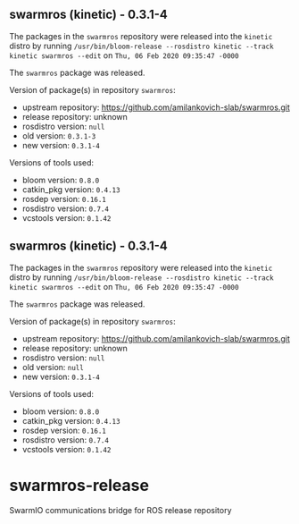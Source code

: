## swarmros (kinetic) - 0.3.1-4

The packages in the `swarmros` repository were released into the `kinetic` distro by running `/usr/bin/bloom-release --rosdistro kinetic --track kinetic swarmros --edit` on `Thu, 06 Feb 2020 09:35:47 -0000`

The `swarmros` package was released.

Version of package(s) in repository `swarmros`:

- upstream repository: https://github.com/amilankovich-slab/swarmros.git
- release repository: unknown
- rosdistro version: `null`
- old version: `0.3.1-3`
- new version: `0.3.1-4`

Versions of tools used:

- bloom version: `0.8.0`
- catkin_pkg version: `0.4.13`
- rosdep version: `0.16.1`
- rosdistro version: `0.7.4`
- vcstools version: `0.1.42`


## swarmros (kinetic) - 0.3.1-4

The packages in the `swarmros` repository were released into the `kinetic` distro by running `/usr/bin/bloom-release --rosdistro kinetic --track kinetic swarmros --edit` on `Thu, 06 Feb 2020 09:35:47 -0000`

The `swarmros` package was released.

Version of package(s) in repository `swarmros`:

- upstream repository: https://github.com/amilankovich-slab/swarmros.git
- release repository: unknown
- rosdistro version: `null`
- old version: `null`
- new version: `0.3.1-4`

Versions of tools used:

- bloom version: `0.8.0`
- catkin_pkg version: `0.4.13`
- rosdep version: `0.16.1`
- rosdistro version: `0.7.4`
- vcstools version: `0.1.42`


# swarmros-release
SwarmIO communications bridge for ROS release repository
